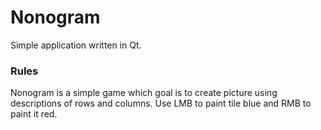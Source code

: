 # Nonogram

Simple application written in Qt.

### Rules
Nonogram is a simple game which goal is to create picture using descriptions of rows and columns.
Use LMB to paint tile blue and RMB to paint it red.
